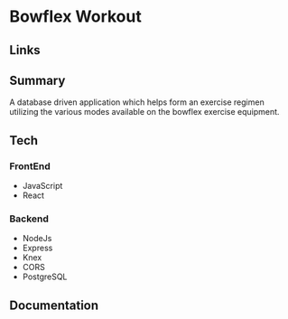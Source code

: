 # Bowflex Workout

## Links


## Summary
A database driven application which helps form an exercise regimen utilizing the various modes available on the bowflex exercise equipment. 

## Tech

### FrontEnd
- JavaScript
- React

### Backend
- NodeJs
- Express
- Knex
- CORS
- PostgreSQL

## Documentation
